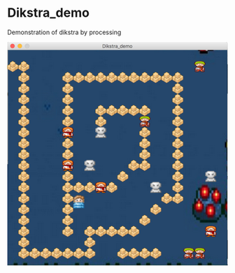 # Dikstra_demo
Demonstration of dikstra by processing
<div align="center">
<img src="https://github.com/swany181/Dikstra_demo/blob/master/demo.png" alt="実行画面">
</div>
